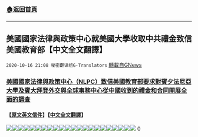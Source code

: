 ###  [:house:返回首頁](https://github.com/ourhimalayas/txt)
---

## 美國國家法律與政策中心就美國大學收取中共禮金致信美國教育部【中文全文翻譯】
`2020-10-16 21:08 秘密翻译组G-Translators` [轉載自GNews](https://gnews.org/zh-hant/429095/)

### **[美國國家法律與政策中心（NLPC）致信美國教育部要求對賓夕法尼亞大學及賓大拜登外交與全球事務中心從中國收到的禮金和合同開展全面的調查](https://nlpc.org/2020/05/21/complaint-filed-against-university-of-pennsylvania-and-biden-center-for-undisclosed-china-mega-donations/)**

#### **【[原文英文信件](https://s3.amazonaws.com/gnews-media-offload/wp-content/uploads/2020/10/16201626/NLPC-Complaint-vs-Univ-of-Penn-Biden-Center-China-Gifts-May-20-2020-with-2-Exhibits3-1-1.pdf)】【[中文全文翻譯](https://s3.amazonaws.com/gnews-media-offload/wp-content/uploads/2020/10/16201632/NLPC-Complaint-vs-Univ-of-Penn-Biden-Center-China-Gifts-V1.pdf)】**
![]()![](https://s3.amazonaws.com/gnews-media-offload/wp-content/uploads/2020/10/16204312/PDFtoJPG.me-01-1-scaled.jpg)![]()![](https://s3.amazonaws.com/gnews-media-offload/wp-content/uploads/2020/10/16204333/PDFtoJPG.me-02-1-scaled.jpg)![]()![](https://s3.amazonaws.com/gnews-media-offload/wp-content/uploads/2020/10/16204349/PDFtoJPG.me-03-1-scaled.jpg)![]()![](https://s3.amazonaws.com/gnews-media-offload/wp-content/uploads/2020/10/16204404/PDFtoJPG.me-04-1-scaled.jpg)![]()![](https://s3.amazonaws.com/gnews-media-offload/wp-content/uploads/2020/10/16204420/PDFtoJPG.me-05-1-scaled.jpg)![]()![](https://s3.amazonaws.com/gnews-media-offload/wp-content/uploads/2020/10/16204436/PDFtoJPG.me-06-1-scaled.jpg)![]()![](https://s3.amazonaws.com/gnews-media-offload/wp-content/uploads/2020/10/16204451/PDFtoJPG.me-07-1-scaled.jpg)![]()![](https://s3.amazonaws.com/gnews-media-offload/wp-content/uploads/2020/10/16204507/PDFtoJPG.me-08-1-scaled.jpg)![]()![](https://s3.amazonaws.com/gnews-media-offload/wp-content/uploads/2020/10/16204539/PDFtoJPG.me-09-1-scaled.jpg)![]()![](https://s3.amazonaws.com/gnews-media-offload/wp-content/uploads/2020/10/16204554/PDFtoJPG.me-10-1-scaled.jpg)![]()![](https://s3.amazonaws.com/gnews-media-offload/wp-content/uploads/2020/10/16204609/PDFtoJPG.me-11-1-scaled.jpg)![]()![](https://s3.amazonaws.com/gnews-media-offload/wp-content/uploads/2020/10/16204625/PDFtoJPG.me-12-1-scaled.jpg)![]()![](https://s3.amazonaws.com/gnews-media-offload/wp-content/uploads/2020/10/16204642/PDFtoJPG.me-13-1-scaled.jpg)![]()![](https://s3.amazonaws.com/gnews-media-offload/wp-content/uploads/2020/10/16204658/PDFtoJPG.me-14-1-scaled.jpg)![]()![](https://s3.amazonaws.com/gnews-media-offload/wp-content/uploads/2020/10/16204714/PDFtoJPG.me-15-1-scaled.jpg)![]()![](https://s3.amazonaws.com/gnews-media-offload/wp-content/uploads/2020/10/16205317/PDFtoJPG.me-16-1-scaled.jpg)![]()![](https://s3.amazonaws.com/gnews-media-offload/wp-content/uploads/2020/10/16205340/PDFtoJPG.me-17-2-scaled.jpg)![]()![](https://s3.amazonaws.com/gnews-media-offload/wp-content/uploads/2020/10/16205707/PDFtoJPG.me-18-3-scaled.jpg)![]()![](https://s3.amazonaws.com/gnews-media-offload/wp-content/uploads/2020/10/16205105/PDFtoJPG.me-19-1-scaled.jpg)![]()![](https://s3.amazonaws.com/gnews-media-offload/wp-content/uploads/2020/10/16205149/PDFtoJPG.me-20-1-scaled.jpg)![]()![](https://s3.amazonaws.com/gnews-media-offload/wp-content/uploads/2020/10/16205128/PDFtoJPG.me-21-1-scaled.jpg)![]()![](https://s3.amazonaws.com/gnews-media-offload/wp-content/uploads/2020/10/16205649/PDFtoJPG.me-22-2-scaled.jpg)
0
